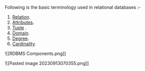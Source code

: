 Following is the basic terminology used in relational databases :-

1. [Relation](Relation-in-Relational-Model.md).
2. [Attributes](Attributes-in-Relational-Model.md).
3. [Tuple](Tuple-in-Relational-Model.md) .
4. [Domain](Domain-in-Relational-Model.md).
5. [Degree](Degree-in-Relational-Model.md).
6. [Cardinality](Cardinality-in-Relational-Model.md).

![[RDBMS Components.png]]


![[Pasted image 20230913070355.png]]

